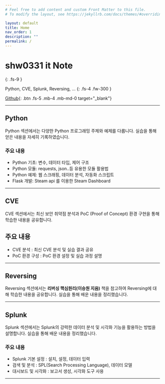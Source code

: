 ```yaml
---
# Feel free to add content and custom Front Matter to this file.
# To modify the layout, see https://jekyllrb.com/docs/themes/#overriding-theme-defaults

layout: default
title: Home
nav_order: 1
description: ""
permalink: /
---
```


# shw0331 it Note  
{: .fs-9 }

Python, CVE, Splunk, Reversing, ...
{: .fs-4 .fw-300 }

[Github][Github]{: .btn .fs-5 .mb-4 .mb-md-0 target="_blank"}

---

## Python
Python 섹션에서는 다양한 Python 프로그래밍 주제와 예제를 다룹니다. 실습을 통해 얻은 내용을 자세히 기록하였습니다.

### 주요 내용
- Python 기초: 변수, 데이터 타입, 제어 구조
- Python 모듈: requests, json..등 유용한 모듈 활용법
- Python 예제: 웹 스크래핑, 데이터 분석, 자동화 스크립트
- Flask 개발: Steam api 를 이용한 Steam Dashboard

---

## CVE
CVE 섹션에서는 최신 보안 취약점 분석과 PoC (Proof of Concept) 환경 구현을 통해 학습한 내용을 공유합니다.

## 주요 내용
- CVE 분석 : 최신 CVE 분석 및 실습 결과 공유
- PoC 환경 구성 : PoC 환경 설정 및 실습 과정 설명

---

## Reversing
Reversing 섹션에서는 **리버싱 핵심원리(이승원 지음)** 책을 참고하여 Reversing에 대해 학습한 내용을 공유합니다. 실습을 통해 배운 내용을 정리했습니다.

---

## Splunk
Splunk 섹션에서는 Splunk의 강력한 데이터 분석 및 시각화 기능을 활용하는 방법을 설명합니다. 실습을 통해 배운 내용을 정리했습니다.

### 주요 내용
- Splunk 기본 설정 : 설치, 설정, 데이터 입력
- 검색 및 분석 : SPL(Search Processing Language), 데이터 모델
- 대시보드 및 시각화 : 보고서 생성, 시각화 도구 사용

--- 

[Github]: https://github.com/SHW0331